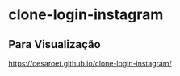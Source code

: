 # clone-login-instagram

## Para Visualização 


<https://cesaroet.github.io/clone-login-instagram/>

